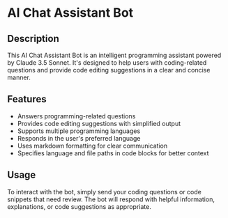 # AI Chat Assistant Bot

## Description

This AI Chat Assistant Bot is an intelligent programming assistant powered by Claude 3.5 Sonnet. It's designed to help users with coding-related questions and provide code editing suggestions in a clear and concise manner.

## Features

- Answers programming-related questions
- Provides code editing suggestions with simplified output
- Supports multiple programming languages
- Responds in the user's preferred language
- Uses markdown formatting for clear communication
- Specifies language and file paths in code blocks for better context

## Usage

To interact with the bot, simply send your coding questions or code snippets that need review. The bot will respond with helpful information, explanations, or code suggestions as appropriate.

